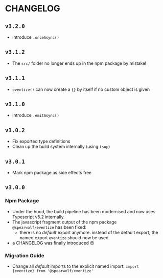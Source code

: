 # CHANGELOG

## `v3.2.0`

- introduce `.onceAsync()`

## `v3.1.2`

- The `src/` folder no longer ends up in the npm package by mistake!

## `v3.1.1`

- `eventize()` can now create a `{}` by itself if no custom object is given

## `v3.1.0`

- introduce `.emitAsync()`

## `v3.0.2`

- Fix exported type definitions
- Clean up the build system internally (using `tsup`)

## `v3.0.1`

- Mark npm package as side effects free

## `v3.0.0`

### Npm Package

- Under the hood, the build pipeline has been modernised and now uses Typescript v5.2 internally.
- The javascript fragment output of the npm package `@spearwolf/eventize` has been fixed:
  - there is no _default_ export anymore. instead of the default export, the named export `eventize` should now be used.
- a CHANGELOG was finally introduced 😉

### Migration Guide

- Change all _default_ imports to the explicit named import: `import {eventize} from '@spearwolf/eventize'`
